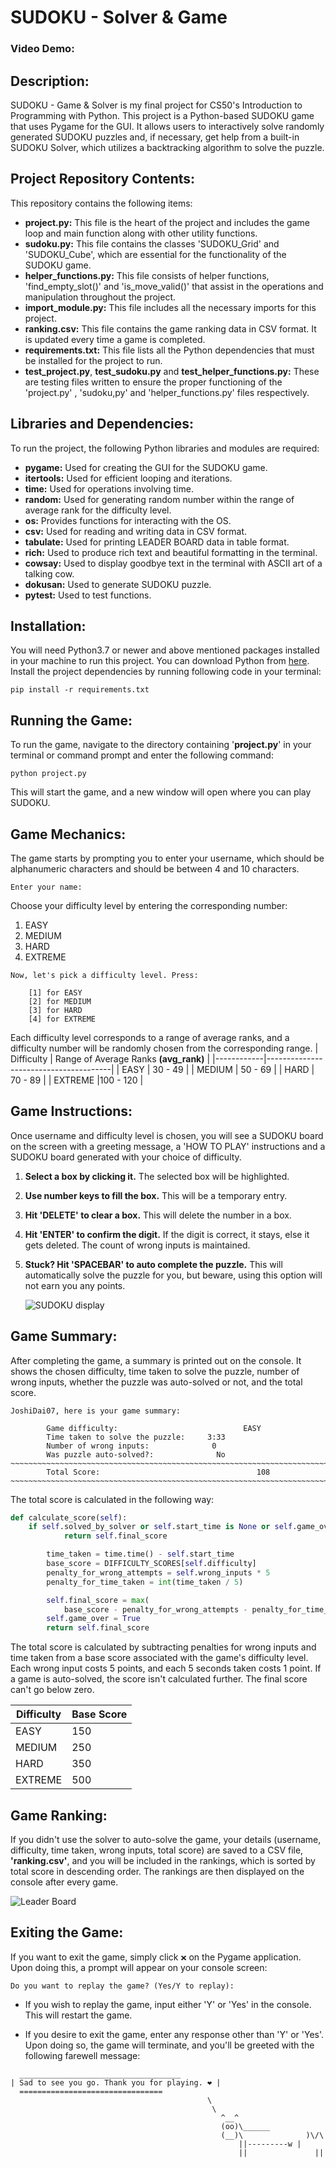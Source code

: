 # **SUDOKU - Solver & Game**

### **Video Demo:**

## **Description:**

SUDOKU - Game & Solver is my final project for CS50's Introduction to Programming with Python.
This project is a Python-based SUDOKU game that uses Pygame for the GUI. It allows users to interactively solve randomly generated SUDOKU puzzles and, if necessary, get help from a built-in SUDOKU Solver, which utilizes a backtracking algorithm to solve the puzzle.

## **Project Repository Contents:**

This repository contains the following items:

- **project.py:** This file is the heart of the project and includes the game loop and main function along with other utility functions.
- **sudoku.py:** This file contains the classes 'SUDOKU_Grid' and 'SUDOKU_Cube', which are essential for the functionality of the SUDOKU game.
- **helper_functions.py:** This file consists of helper functions, 'find_empty_slot()' and 'is_move_valid()' that assist in the operations and manipulation throughout the project.
- **import_module.py:** This file includes all the necessary imports for this project.
- **ranking.csv:** This file contains the game ranking data in CSV format. It is updated every time a game is completed.
- **requirements.txt:** This file lists all the Python dependencies that must be installed for the project to run.
- **test_project.py**, **test_sudoku.py** and **test_helper_functions.py:** These are testing files written to ensure the proper functioning of the 'project.py' , 'sudoku,py' and 'helper_functions.py' files respectively.

## **Libraries and Dependencies:**

To run the project, the following Python libraries and modules are required:

- **pygame:** Used for creating the GUI for the SUDOKU game.
- **itertools:** Used for efficient looping and iterations.
- **time:** Used for operations involving time.
- **random:** Used for generating random number within the range of average rank for the difficulty level.
- **os:** Provides functions for interacting with the OS.
- **csv:** Used for reading and writing data in CSV format.
- **tabulate:** Used for printing LEADER BOARD data in table format.
- **rich:** Used to produce rich text and beautiful formatting in the terminal.
- **cowsay:** Used to display goodbye text in the terminal with ASCII art of a talking cow.
- **dokusan:** Used to generate SUDOKU puzzle.
- **pytest:** Used to test functions.

## **Installation:**

You will need Python3.7 or newer and above mentioned packages installed in your machine to run this project. You can download Python from [here](https://www.python.org/downloads/).
Install the project dependencies by running following code in your terminal:

```
pip install -r requirements.txt
```

## **Running the Game:**

To run the game, navigate to the directory containing '**project.py**' in your terminal or command prompt and enter the following command:

```
python project.py
```

This will start the game, and a new window will open where you can play SUDOKU.

## **Game Mechanics:**

The game starts by prompting you to enter your username, which should be alphanumeric characters and should be between 4 and 10 characters.

```
Enter your name:
```

Choose your difficulty level by entering the corresponding number:

1. EASY
2. MEDIUM
3. HARD
4. EXTREME

```
Now, let's pick a difficulty level. Press:

    [1] for EASY
    [2] for MEDIUM
    [3] for HARD
    [4] for EXTREME
```

Each difficulty level corresponds to a range of average ranks, and a difficulty number will be randomly chosen from the corresponding range.
| Difficulty | Range of Average Ranks **(avg_rank)** |
|------------|---------------------------------------|
| EASY | 30 - 49 |
| MEDIUM | 50 - 69 |
| HARD | 70 - 89 |
| EXTREME |100 - 120 |

## **Game Instructions:**

Once username and difficulty level is chosen, you will see a SUDOKU board on the screen with a greeting message, a 'HOW TO PLAY' instructions and a SUDOKU board generated with your choice of difficulty.

1. **Select a box by clicking it.** The selected box will be highlighted.
2. **Use number keys to fill the box.** This will be a temporary entry.
3. **Hit 'DELETE' to clear a box.** This will delete the number in a box.
4. **Hit 'ENTER' to confirm the digit.** If the digit is correct, it stays, else it gets deleted. The count of wrong inputs is maintained.
5. **Stuck? Hit 'SPACEBAR' to auto complete the puzzle.** This will automatically solve the puzzle for you, but beware, using this option will not earn you any points.

   ![SUDOKU display](/project/example_SUDOKU_display.png)

## **Game Summary:**

After completing the game, a summary is printed out on the console. It shows the chosen difficulty, time taken to solve the puzzle, number of wrong inputs, whether the puzzle was auto-solved or not, and the total score.

```
JoshiDai07, here is your game summary:

        Game difficulty:                            EASY
        Time taken to solve the puzzle:     3:33
        Number of wrong inputs:              0
        Was puzzle auto-solved?:              No
~~~~~~~~~~~~~~~~~~~~~~~~~~~~~~~~~~~~~~~~~~~~~~~~~~~~~~~~~~~~~~~~~~~~~~~~~~~~~~~~~~~~~~~~~~~~~~~~~~~~
        Total Score:                                   108
~~~~~~~~~~~~~~~~~~~~~~~~~~~~~~~~~~~~~~~~~~~~~~~~~~~~~~~~~~~~~~~~~~~~~~~~~~~~~~~~~~~~~~~~~~~~~~~~~~~~
```

The total score is calculated in the following way:

```python
def calculate_score(self):
    if self.solved_by_solver or self.start_time is None or self.game_over:
            return self.final_score

        time_taken = time.time() - self.start_time
        base_score = DIFFICULTY_SCORES[self.difficulty]
        penalty_for_wrong_attempts = self.wrong_inputs * 5
        penalty_for_time_taken = int(time_taken / 5)

        self.final_score = max(
            base_score - penalty_for_wrong_attempts - penalty_for_time_taken, 0)
        self.game_over = True
        return self.final_score
```

The total score is calculated by subtracting penalties for wrong inputs and time taken from a base score associated with the game's difficulty level. Each wrong input costs 5 points, and each 5 seconds taken costs 1 point. If a game is auto-solved, the score isn't calculated further. The final score can't go below zero.

| Difficulty | Base Score |
| ---------- | ---------- |
| EASY       | 150        |
| MEDIUM     | 250        |
| HARD       | 350        |
| EXTREME    | 500        |

## **Game Ranking:**

If you didn't use the solver to auto-solve the game, your details (username, difficulty, time taken, wrong inputs, total score) are saved to a CSV file, **'ranking.csv'**, and you will be included in the rankings, which is sorted by total score in descending order. The rankings are then displayed on the console after every game.

![Leader Board](/project/example_LEADERBOARD.png)

## **Exiting the Game:**

If you want to exit the game, simply click `❌` on the Pygame application. Upon doing this, a prompt will appear on your console screen:

```
Do you want to replay the game? (Yes/Y to replay):
```

- If you wish to replay the game, input either 'Y' or 'Yes' in the console. This will restart the game.

- If you desire to exit the game, enter any response other than 'Y' or 'Yes'. Upon doing so, the game will terminate, and you'll be greeted with the following farewell message:

```
  ____________________________________
| Sad to see you go. Thank you for playing. ❤️ |
  ================================
                                            \
                                             \
                                               ^__^
                                               (oo)\______
                                               (__)\              )\/\
                                                   ||---------w |
                                                   ||               ||

```
